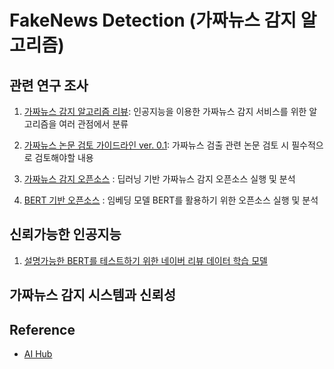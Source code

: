 # FakeNews Detection (가짜뉴스 감지 알고리즘)

## 관련 연구 조사 

1. [가짜뉴스 감지 알고리즘 리뷰](https://docs.google.com/spreadsheets/d/1SLRxDUZ7V_fU-PwBsJVZm1ZI0KU2UJgG3nH9eo8xsWQ/edit?usp=sharing): 인공지능을 이용한 가짜뉴스 감지 서비스를 위한 알고리즘을 여러 관점에서 분류

2. [가짜뉴스 논문 검토 가이드라인 ver. 0.1](https://github.com/BlockchainTechnologyRnDLab/FakeNews/blob/master/Paper_review_guideline.md): 가짜뉴스 검출 관련 논문 검토 시 필수적으로 검토해야할 내용 

3. [가짜뉴스 감지 오픈소스](https://github.com/BlockchainTechnologyRnDLab/FakeNews/blob/master/Open_Source/Fake_News_Detection_Open_Source.md) : 딥러닝 기반 가짜뉴스 감지 오픈소스 실행 및 분석

4. [BERT 기반 오픈소스](https://github.com/BlockchainTechnologyRnDLab/FakeNews/blob/master/Open_Source/BERT_Colab_Open_Source.md) : 임베딩 모델 BERT를 활용하기 위한 오픈소스 실행 및 분석 

## 신뢰가능한 인공지능

1. [설명가능한 BERT를 테스트하기 위한 네이버 리뷰 데이터 학습 모델](https://drive.google.com/drive/folders/1_VUVpnYyLYGB5fmjCA95E461HHkuicy0?usp=sharing)

## 가짜뉴스 감지 시스템과 신뢰성



## Reference

* [AI Hub](http://www.aihub.or.kr)

